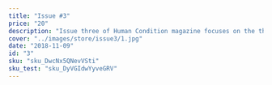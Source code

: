 ```yaml
---
title: "Issue #3"
price: "20"
description: "Issue three of Human Condition magazine focuses on the theme, “The Fallacy of the American Dream” and features perspectives surrounding the topics of identity, nationalism, race, freedom, and art, from local artists such as Randy Ford, Jessica Rycheal, Troy Osaki, Jordan Faralan, and Sol."
cover: "../images/store/issue3/1.jpg"
date: "2018-11-09"
id: "3"
sku: "sku_DwcNx5QNevVSti"
sku_test: "sku_DyVGIdwYyveGRV"
---
```

